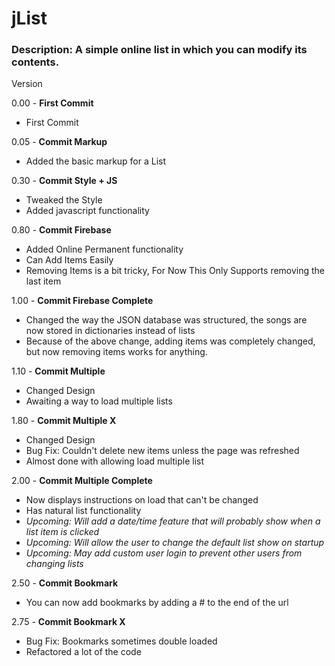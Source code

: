 # jList
### __Description__: A simple online list in which you can modify its contents.

Version

0.00 - __First Commit__
  - First Commit

0.05 - __Commit Markup__
  - Added the basic markup for a List

0.30 - __Commit Style + JS__
  - Tweaked the Style
  - Added javascript functionality

0.80 - __Commit Firebase__
  - Added Online Permanent functionality
  - Can Add Items Easily
  - Removing Items is a bit tricky, For Now This Only Supports removing the last item

1.00 - __Commit Firebase Complete__
  - Changed the way the JSON database was structured, the songs are now stored in dictionaries instead of lists
  - Because of the above change, adding items was completely changed, but now removing items works for anything.

1.10 - __Commit Multiple__
  - Changed Design
  - Awaiting a way to load multiple lists

1.80 - __Commit Multiple X__
  - Changed Design
  - Bug Fix: Couldn't delete new items unless the page was refreshed
  - Almost done with allowing load multiple list

2.00 - __Commit Multiple Complete__
  - Now displays instructions on load that can't be changed
  - Has natural list functionality
  - _Upcoming: Will add a date/time feature that will probably show when a list item is clicked_
  - _Upcoming: Will allow the user to change the default list show on startup_
  - _Upcoming: May add custom user login to prevent other users from changing lists_

2.50 - __Commit Bookmark__
  - You can now add bookmarks by adding a # to the end of the url

2.75 - __Commit Bookmark X__
  - Bug Fix: Bookmarks sometimes double loaded
  - Refactored a lot of the code
